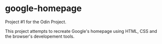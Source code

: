 # google-homepage

Project #1 for the Odin Project.

This project attempts to recreate Google's homepage using HTML, CSS and the browser's developement tools.


